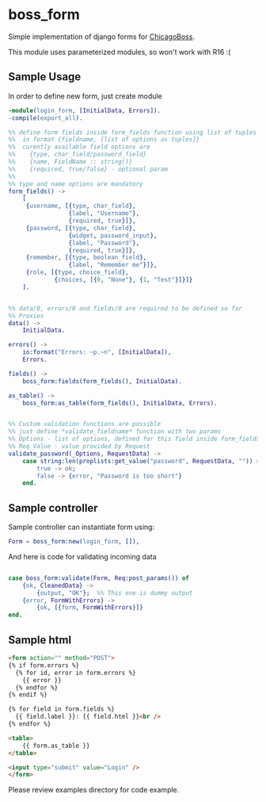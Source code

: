 boss_form
=========

Simple implementation of django forms for [ChicagoBoss](http://chicagoboss.org/).

This module uses parameterized modules, so won't work with R16 :(

Sample Usage
------------

In order to define new form, just create module

```erlang
-module(login_form, [InitialData, Errors]).
-compile(export_all).

%% define form fields inside form_fields function using list of tuples
%%  in format {fieldname, [list of options as tuples]}
%%  curently available field options are
%%    {type, char_field/password_field}
%%    {name, FieldName :: string()}
%%    {required, true/false} - optional param
%%
%% type and name options are mandatory
form_fields() ->
    [
     {username, [{type, char_field},
                 {label, "Username"},
                 {required, true}]},
     {password, [{type, char_field},
                 {widget, password_input},
                 {label, "Password"},
                 {required, true}]},
     {remember, [{type, boolean_field},
                 {label, "Remember me"}]},
     {role, [{type, choice_field},
             {choices, [{0, "None"}, {1, "Test"}]}]}
    ].


%% data/0, errors/0 and fields/0 are required to be defined so far
%% Proxies
data() ->
    InitialData.

errors() ->
    io:format("Errors: ~p.~n", [InitialData]),
    Errors.

fields() ->
    boss_form:fields(form_fields(), InitialData).

as_table() ->
    boss_form:as_table(form_fields(), InitialData, Errors).


%% Custom validation functions are possible
%% just define *validate_fieldname* function with two params 
%% Options - list of options, defined for this field inside form_fields function
%% Req_Value - value provided by Request
validate_password(_Options, RequestData) ->
    case string:len(proplists:get_value("password", RequestData, "")) > 5 of
        true -> ok;
        false -> {error, "Password is too short"}
    end.

```

Sample controller
-----------------

Sample controller can instantiate form using:

```erlang
Form = boss_form:new(login_form, []),
```

And here is code for validating incoming data

```erlang

case boss_form:validate(Form, Req:post_params()) of
    {ok, CleanedData} ->
        {output, "OK"};  %% This one is dummy output
    {error, FormWithErrors} ->
        {ok, [{form, FormWithErrors}]}
end.

```

Sample html
-----------

```html
<form action="" method="POST">
{% if form.errors %}
  {% for id, error in form.errors %}
    {{ error }}
  {% endfor %}
{% endif %}

{% for field in form.fields %}
  {{ field.label }}: {{ field.html }}<br />
{% endfor %}

<table>
    {{ form.as_table }}
</table>

<input type="submit" value="Login" />
</form>
```

Please review examples directory for code example.